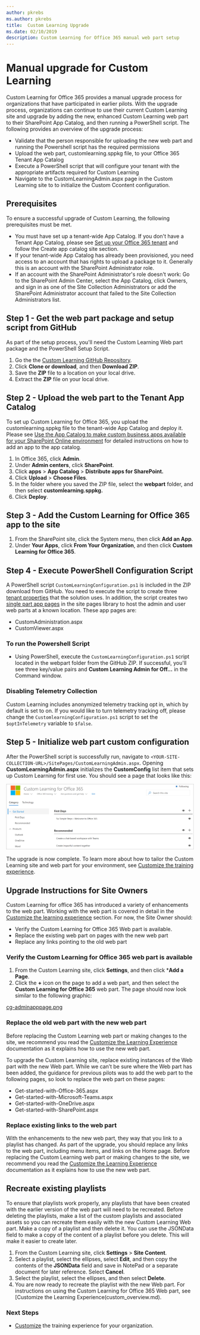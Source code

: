 ```yaml
---
author: pkrebs
ms.author: pkrebs
title:  Custom Learning Upgrade
ms.date: 02/10/2019
description: Custom Learning for Office 365 manual web part setup
---
```

# Manual upgrade for Custom Learning

Custom Learning for Office 365 provides a manual upgrade process for organizations that have participated in earlier pilots. With the upgrade process, organizations can continue to use their current Custom Learning site and upgrade by adding the new, enhanced Custom Learning web part to their SharePoint App Catalog, and then running a PowerShell script. The following provides an overview of the upgrade process: 

- Validate that the person responsible for uploading the new web part and running the Powershell script has the required permissions
- Upload the web part, customlearning.sppkg file, to your Office 365 Tenant App Catalog
- Execute a PowerShell script that will configure your tenant with the appropriate artifacts required for Custom Learning
- Navigate to the CustomLearningAdmin.aspx page in the Custom Learning site to to initialize the Custom Ccontent configuration.

## Prerequisites
To ensure a successful upgrade of Custom Learning, the following prerequisites must be met. 

- You must have set up a tenant-wide App Catalog. If you don't have a Tenant App Catalog, please see [Set up your Office 365 tenant](https://docs.microsoft.com/en-us/sharepoint/dev/spfx/set-up-your-developer-tenant#create-app-catalog-site) and follow the Create app catalog site section. 
- If your tenant-wide App Catalog has already been provisioned, you need access to an account that has rights to upload a package to it. Generally this is an account with the SharePoint Administrator role. 
- If an account with the SharePoint Administrator's role doesn't work: Go to the SharePoint Admin Center, select the App Catalog, click Owners, and sign in as one of the Site Collection Administrators or add the SharePoint Administrator account that failed to the Site Collection Administrators list. 

## Step 1 - Get the web part package and setup script from GitHub
As part of the setup process, you'll need the Custom Learning Web part package and the PowerShell Setup Script.

1. Go the the [Custom Learning GitHub Repository](https://github.com/pnp/custom-learning-office-365).
2. Click **Clone or download**, and then **Download ZIP**.   
3. Save the **ZIP** file to a location on your local drive.
4. Extract the **ZIP** file on your local drive.

## Step 2 - Upload the web part to the Tenant App Catalog
To set up Custom Learning for Office 365, you upload the customlearning.sppkg file to the tenant-wide App Catalog and deploy it. Please see [Use the App Catalog to make custom business apps available for your SharePoint Online environment](https://docs.microsoft.com/en-us/sharepoint/use-app-catalog) for detailed instructions on how to add an app to the app catalog.

1. In Office 365, click **Admin**.
2. Under **Admin centers**, click **SharePoint**.
3. Click **apps** > **App Catalog** > **Distribute apps for SharePoint.**
4. Click **Upload** > **Choose Files**.
5. In the folder where you saved the ZIP file, select the **webpart** folder, and then select **customlearning.sppkg.**
6. Click **Deploy**.

## Step 3 - Add the Custom Learning for Office 365 app to the site

1. From the SharePoint site, click the System menu, then click **Add an App**. 
2. Under **Your Apps**, click **From Your Organization**, and then click **Custom Learning for Office 365**. 

## Step 4 - Execute PowerShell Configuration Script
A PowerShell script `CustomLearningConfiguration.ps1` is included in the ZIP download from GitHub. You need to execute the script to create three [tenant properties](https://docs.microsoft.com/en-us/sharepoint/dev/spfx/tenant-properties) that the solution uses. In addition, the script creates two [single part app pages](https://docs.microsoft.com/en-us/sharepoint/dev/spfx/web-parts/single-part-app-pages) in the site pages library to host the admin and user web parts at a known location. These app pages are:

- CustomAdministration.aspx
- CustomViewer.aspx

### To run the Powershell Script
- Using PowerShell, execute the `CustomLearningConfiguration.ps1` script located in the webpart folder from the GitHub ZIP. If successful, you'll see three key/value pairs and **Custom Learning Admin for Off...** in the Command window.

### Disabling Telemetry Collection
Custom Learning includes anonymized telemetry tracking opt in, which by default is set to on. If you  would like to turn telemetry tracking off, please change the `CustomlearningConfiguration.ps1` script to set the `$optInTelemetry` variable to `$false`.

## Step 5 - Initialize web part custom configuration
After the PowerShell script is successfully run, navigate to `<YOUR-SITE-COLLECTION-URL>/SitePages/CustomLearningAdmin.aspx`. Opening **CustomLearningAdmin.aspx** initializes the **CustomConfig** list item that sets up Custom Learning for first use. You should see a page that looks like this:

![cg-adminapppage.png](media/cg-adminapppage.png)

The upgrade is now complete. To learn more about how to tailor the Custom Learning site and web part for your environment, see [Customize the training experience](custom_overview.md).

## Upgrade Instructions for Site Owners
Custom Learning for office 365 has introduced a variety of enhancements to the web part. Working with the web part is covered in detail in the [Customize the learning experience](custom_overview.md) section. For now, the Site Owner should:  

- Verify the Custom Learning for Office 365 Web part is available. 
- Replace the existing web part on pages with the new web part
- Replace any links pointing to the old web part

### Verify the Custom Learning for Office 365 web part is available
1.	From the Custom Learning site, click **Settings**, and then click ***Add a Page**.
2.	Click the **+** icon on the page to add a web part, and then select the **Custom Learning for Office 365** web part. The page should now look similar to the following graphic:

[cg-adminapppage.png](media/cg-adminapppage.png)
 
### Replace the old web part with the new web part
Before replacing the Custom Learning web part or making changes to the site, we recommend you read the [Customize the Learning Experience](custom_overview.md) documentation as it explains how to use the new web part. 

To upgrade the Custom Learning site, replace existing instances of the Web part with the new Web part. While we can’t be sure where the Web part has been added, the guidance for previous pilots was to add the web part to the following pages, so look to replace the web part on these pages:

- Get-started-with-Office-365.aspx
- Get-started-with-Microsoft-Teams.aspx
- Get-started-with-OneDrive.aspx
- Get-started-with-SharePoint.aspx

### Replace existing links to the web part
With the enhancements to the new web part, they way that you link to a playlist has changed. As part of the upgrade, you should replace any links to the web part, including menu items, and links on the Home page. Before replacing the Custom Learning web part or making changes to the site, we recommend you read the [Customize the Learning Experience](custom_overview.md) documentation as it explains how to use the new web part. 

## Recreate existing playlists 
To ensure that playlists work properly, any playlists that have been created with the earlier version of the web part will need to be recreated. Before deleting the playlists, make a list of the custom playlists and associated assets so you can recreate them easily with the new Custom Learning Web part. Make a copy of a playlist and then delete it. You can use the JSONData field to make a copy of the content of a playlist before you delete. This will make it easier to create later.


1. From the Custom Learning site, click **Settings** > **Site Content**. 
2. Select a playlist, select the ellipses, select **Edit**, and then copy the contents of the **JSONData** field and save in NotePad or a separate document for later reference. Select **Cancel**.
3. Select the playlist, select the ellipses, and then select **Delete**.
4. You are now ready to recreate the playlist with the new Web part.
For instructions on using the Custom Learning for Office 365 Web part, see [Customize the Learning Experience(custom_overview.md).

### Next Steps
- [Customize](custom_overview.md) the training experience for your organization.

